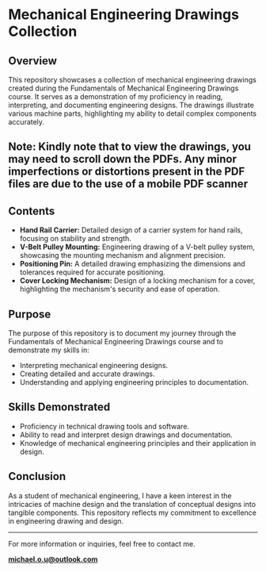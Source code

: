 # Mechanical Engineering Drawings Collection

## Overview

This repository showcases a collection of mechanical engineering drawings created during the Fundamentals of Mechanical Engineering Drawings course. It serves as a demonstration of my proficiency in reading, interpreting, and documenting engineering designs. The drawings illustrate various machine parts, highlighting my ability to detail complex components accurately.

## Note: Kindly note that to view the drawings, you may need to scroll down the PDFs. Any minor imperfections or distortions present in the PDF files are due to the use of a mobile PDF scanner

## Contents

- **Hand Rail Carrier:** Detailed design of a carrier system for hand rails, focusing on stability and strength.
- **V-Belt Pulley Mounting:** Engineering drawing of a V-belt pulley system, showcasing the mounting mechanism and alignment precision.
- **Positioning Pin:** A detailed drawing emphasizing the dimensions and tolerances required for accurate positioning.
- **Cover Locking Mechanism:** Design of a locking mechanism for a cover, highlighting the mechanism's security and ease of operation.

## Purpose

The purpose of this repository is to document my journey through the Fundamentals of Mechanical Engineering Drawings course and to demonstrate my skills in:
- Interpreting mechanical engineering designs.
- Creating detailed and accurate drawings.
- Understanding and applying engineering principles to documentation.

## Skills Demonstrated

- Proficiency in technical drawing tools and software.
- Ability to read and interpret design drawings and documentation.
- Knowledge of mechanical engineering principles and their application in design.

## Conclusion

As a student of mechanical engineering, I have a keen interest in the intricacies of machine design and the translation of conceptual designs into tangible components. This repository reflects my commitment to excellence in engineering drawing and design.

---

For more information or inquiries, feel free to contact me.

**michael.o.u@outlook.com**
